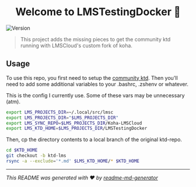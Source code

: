 <h1 align="center">Welcome to LMSTestingDocker 👋</h1>
<p>
  <img alt="Version" src="https://img.shields.io/badge/version-0.1.0-blue.svg?cacheSeconds=2592000" />
</p>

> This project adds the missing pieces to get the community ktd running with LMSCloud's custom fork of koha.

## Usage

To use this repo, you first need to setup the [community ktd](https://gitlab.com/koha-community/koha-testing-docker).
Then you'll need to add some additional variables to your .bashrc, .zshenv or whatever.

This is the config I currently use. Some of these vars may be unnecessary (atm). 

```sh
export LMS_PROJECTS_DIR=~/.local/src/lmsc
export LMS_PROJECTS_DIR="$LMS_PROJECTS_DIR"
export LMS_SYNC_REPO=$LMS_PROJECTS_DIR/Koha-LMSCloud
export LMS_KTD_HOME=$LMS_PROJECTS_DIR/LMSTestingDocker
```

Then, cp the directory contents to a local branch of the original ktd-repo.

```sh
cd $KTD_HOME
git checkout -b ktd-lms
rsync -a --exclude='*.md' $LMS_KTD_HOME/* $KTD_HOME
```

***
_This README was generated with ❤️ by [readme-md-generator](https://github.com/kefranabg/readme-md-generator)_

